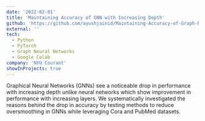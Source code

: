 ```yaml
---
date: '2022-02-01'
title: 'Maintaining Accuracy of GNN with Increasing Depth'
github: 'https://github.com/ayushjainid/Maintaining-Accuracy-of-Graph-Neural-Networks-with-Increasing-Depth'
external: ''
tech:
  - Python
  - PyTorch
  - Graph Neural Networks
  - Google Colab
company: 'NYU Courant'
showInProjects: true
---
```


Graphical Neural Networks (GNNs) see a noticeable drop in performance with increasing depth unlike neural networks which show improvement in performance with increasing layers. We systematically investigated the reasons behind the drop in accuracy by testing methods to reduce oversmoothing in GNNs while leveraging Cora and PubMed datasets.